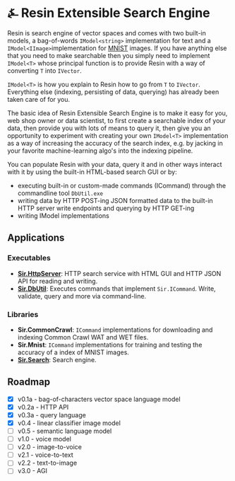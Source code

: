 # &#9084; Resin Extensible Search Engine

Resin is search engine of vector spaces and comes with two built-in models, a bag-of-words `IModel<string>` implementation for text 
and a `IModel<IImage>`implementation for [MNIST](http://yann.lecun.com/exdb/mnist/) images. If you have anything else that you need to make 
searchable then you simply need to implement `IModel<T>` whose principal function is to provide Resin with a way of converting `T` into `IVector`. 

`IModel<T>` is how you explain to Resin how to go from `T` to `IVector`. Everything else (indexing, persisting of data, querying) has already 
been taken care of for you. 

The basic idea of Resin Extensible Search Engine is to make it easy for you, web shop owner or data scientist, to first create a searchable 
index of your data, then provide you with lots of means to query it, then give you an opportunity to experiment with creating your own `IModel<T>` 
implementation as a way of increasing the accuracy of the search index, e.g. by jacking in your favorite machine-learning algo's into the 
indexing pipeline.

You can populate Resin with your data, query it and in other ways interact with it by using the built-in HTML-based search GUI or by:  
- executing built-in or custom-made commands (ICommand) through the commandline tool `DbUtil.exe`  
- writing data by HTTP POST-ing JSON formatted data to the built-in HTTP server write endpoints and querying by HTTP GET-ing  
- writing IModel<T> implementations 

## Applications

### Executables

- __[Sir.HttpServer](https://github.com/kreeben/resin/blob/master/src/Sir.HttpServer/README.md)__: HTTP search service with HTML GUI and HTTP JSON API for reading and writing.  
- __[Sir.DbUtil](https://github.com/kreeben/resin/blob/master/src/Sir.DbUtil/README.md)__: Executes commands that implement `Sir.ICommand`. Write, validate, query and more via command-line.

### Libraries

- __Sir.CommonCrawl__: `ICommand` implementations for downloading and indexing Common Crawl WAT and WET files.
- __Sir.Mnist__: `ICommand` implementations for training and testing the accuracy of a index of MNIST images.
- __[Sir.Search](https://github.com/kreeben/resin/blob/master/src/Sir.Search/README.md)__: Search engine.

## Roadmap

- [x] v0.1a - bag-of-characters vector space language model
- [x] v0.2a - HTTP API
- [x] v0.3a - query language
- [x] v0.4 - linear classifier image model
- [ ] v0.5 - semantic language model
- [ ] v1.0 - voice model
- [ ] v2.0 - image-to-voice
- [ ] v2.1 - voice-to-text
- [ ] v2.2 - text-to-image
- [ ] v3.0 - AGI